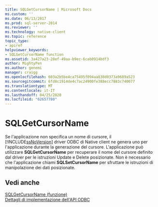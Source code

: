 ```yaml
---
title: SQLGetCursorName | Microsoft Docs
ms.custom: ''
ms.date: 06/13/2017
ms.prod: sql-server-2014
ms.reviewer: ''
ms.technology: native-client
ms.topic: reference
topic_type:
- apiref
helpviewer_keywords:
- SQLGetCursorName function
ms.assetid: 3a427a23-28ef-49aa-b9ec-6cab0914bdf3
author: MightyPen
ms.author: genemi
manager: craigg
ms.openlocfilehash: 603a2b5be4ca75495f094aa838d0373a9689a523
ms.sourcegitcommit: 6fd8c1914de4c7ac24900fe388ecc7883c740077
ms.translationtype: MT
ms.contentlocale: it-IT
ms.lasthandoff: 04/25/2020
ms.locfileid: "62657780"
---
```

# <a name="sqlgetcursorname"></a>SQLGetCursorName
  Se l'applicazione non specifica un nome di cursore, il [!INCLUDE[ssNoVersion](../../includes/ssnoversion-md.md)] driver ODBC di Native client ne genera uno per l'applicazione durante la generazione del cursore. L'applicazione può utilizzare **SQLGetCursorName** per recuperare il nome del cursore definito dal driver per le istruzioni Update e Delete posizionate. Non è necessario che l'applicazione chiami **SQLSetCursorName** per sfruttare le istruzioni di manipolazione dei dati posizionate.  
  
## <a name="see-also"></a>Vedi anche  
 [SQLGetCursorName (funzione)](https://go.microsoft.com/fwlink/?LinkId=59349)   
 [Dettagli di implementazione dell'API ODBC](odbc-api-implementation-details.md)  
  
  
